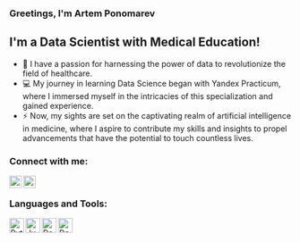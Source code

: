 ### Greetings, I'm Artem Ponomarev 

## I'm a Data Scientist with Medical Education! 

- 🧬 I have a passion for harnessing the power of data to revolutionize the field of healthcare.
- 💻 My journey in learning Data Science began with Yandex Practicum, where I immersed myself in the intricacies of this specialization and gained experience.
- ⚡️ Now, my sights are set on the captivating realm of artificial intelligence in medicine, where I aspire to contribute my skills and insights to propel advancements that have the potential to touch countless lives.


### Connect with me:

[<img align="left" alt="me | Instagram" width="22px" src="https://upload.wikimedia.org/wikipedia/commons/e/e7/Instagram_logo_2016.svg" />][instagram]
[<img align="left" alt="me | Telegram" width="22px" src="https://upload.wikimedia.org/wikipedia/commons/6/62/Telegram_logo_icon.svg" />][telegram]


[instagram]: https://www.instagram.com/inspireprice/
[telegram]: https://www.t.me/ArtemFiend/

<br />

### Languages and Tools:
<img align="left" alt="Python" width="26px" src="https://upload.wikimedia.org/wikipedia/commons/thumb/c/c3/Python-logo-notext.svg/1869px-Python-logo-notext.svg.png" />
<img align="left" alt="Jupyter Notebook" width="26px" src="https://upload.wikimedia.org/wikipedia/commons/thumb/3/38/Jupyter_logo.svg/1767px-Jupyter_logo.svg.png" />
<img align="left" alt="Data Science" width="26px" src="https://upload.wikimedia.org/wikipedia/commons/1/10/PyTorch_logo_icon.svg" />
<img align="left" alt="Data Science" width="26px" src="https://static.thenounproject.com/png/2245695-200.png" />
